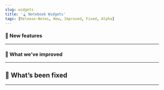 ```yaml
---
slug: widgets
title: '🪀 Notebook Widgets'
tags: [Release-Notes, New, Improved, Fixed, Alpha]
---
```


### 🌱 New features

---

### 💪 What we’ve improved

---

## 🔨 What’s been fixed

---
